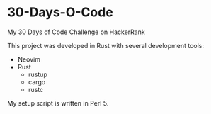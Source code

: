 # 30-Days-O-Code
My 30 Days of Code Challenge on HackerRank

This project was developed in Rust with several development tools:
- Neovim
- Rust
  - rustup
  - cargo
  - rustc

My setup script is written in Perl 5.
